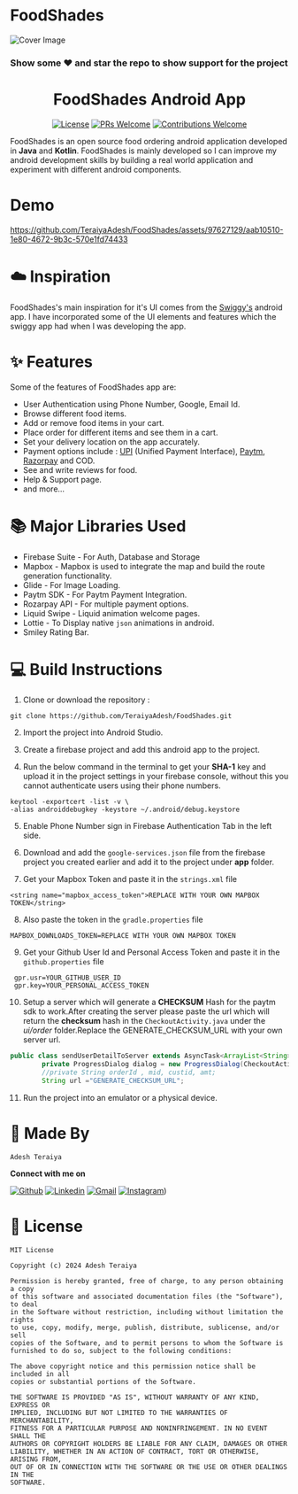 # FoodShades
![Cover Image](https://github.com/TeraiyaAdesh/FoodShades/assets/97627129/90fbbb68-e92f-4bd5-930d-9f1c5a97b3e0)
### Show some ❤️ and star the repo to show support for the project


<h1 align="center"> FoodShades Android App </h1>

<p align="center">
  <a href="LICENSE"><img alt="License" src="https://img.shields.io/badge/license-MIT-green"></a>
  <a href="https://github.com/TeraiyaAdesh/FoodShades/pulls"><img alt="PRs Welcome" src="https://img.shields.io/badge/PRs-welcome-brightgreen.svg?style=flat-square"></a>
  <a href="https://github.com/TeraiyaAdesh/FoodShades/pulls"><img alt="Contributions Welcome" src="https://img.shields.io/badge/contributions-welcome-brightgreen.svg?style=flat-square"></a>
</p>

FoodShades is an open source food ordering android application developed in **Java** and **Kotlin**. FoodShades is mainly developed so I can improve my android development skills by building a real world application and experiment with different android components.

# Demo
https://github.com/TeraiyaAdesh/FoodShades/assets/97627129/aab10510-1e80-4672-9b3c-570e1fd74433
# ☁️ Inspiration

FoodShades's main inspiration for it's UI comes from the <a href="https://play.google.com/store/apps/details?id=in.swiggy.android">Swiggy's</a> android app. I have incorporated some of the UI elements and features which the swiggy app had when I was developing the app.

# ✨ Features

Some of the features of FoodShades app are:

- User Authentication using Phone Number, Google, Email Id.
- Browse different food items.
- Add or remove food items in your cart.
- Place order for different items and see them in a cart.
- Set your delivery location on the app accurately.
- Payment options include : <a href="https://www.npci.org.in/what-we-do/upi/product-overview">UPI</a> (Unified Payment Interface), <a href="https://developer.paytm.com/docs/v1/android-sdk/">Paytm</a>, <a href="https://razorpay.com/docs/#home-payments">Razorpay</a> and COD.
- See and write reviews for food.
- Help & Support page.
- and more...

# 📚 Major Libraries Used

- Firebase Suite - For Auth, Database and Storage
- Mapbox - Mapbox is used to integrate the map and build the route generation functionality.
- Glide - For Image Loading.
- Paytm SDK - For Paytm Payment Integration.
- Rozarpay API - For multiple payment options.
- Liquid Swipe - Liquid animation welcome pages.
- Lottie - To Display native `json` animations in android.
- Smiley Rating Bar.

# 💻 Build Instructions

1. Clone or download the repository :

```shell
git clone https://github.com/TeraiyaAdesh/FoodShades.git
```

2. Import the project into Android Studio.

3. Create a firebase project and add this android app to the project.

4. Run the below command in the terminal to get your **SHA-1** key and upload it in the project settings in your firebase console, without this you cannot authenticate users using their phone numbers.

```shell
keytool -exportcert -list -v \
-alias androiddebugkey -keystore ~/.android/debug.keystore
```

5. Enable Phone Number sign in Firebase Authentication Tab in the left side.

6. Download and add the `google-services.json` file from the firebase project you created earlier and add it to the project under **app** folder.

7. Get your Mapbox Token and paste it in the `strings.xml` file

```
<string name="mapbox_access_token">REPLACE WITH YOUR OWN MAPBOX TOKEN</string>
```

8. Also paste the token in the `gradle.properties` file

```
MAPBOX_DOWNLOADS_TOKEN=REPLACE WITH YOUR OWN MAPBOX TOKEN
```
9. Get your Github User Id and Personal Access Token and paste it in the `github.properties` file
```
 gpr.usr=YOUR_GITHUB_USER_ID
 gpr.key=YOUR_PERSONAL_ACCESS_TOKEN
```
10. Setup a server which will generate a **CHECKSUM** Hash for the paytm sdk to work.After creating the server please paste the url which will return the **checksum** hash in the `CheckoutActivity.java` under the *ui/order* folder.Replace the GENERATE_CHECKSUM_URL with your own server url.

```java
public class sendUserDetailToServer extends AsyncTask<ArrayList<String>, Void, String> {
        private ProgressDialog dialog = new ProgressDialog(CheckoutActivity.this);
        //private String orderId , mid, custid, amt;
        String url ="GENERATE_CHECKSUM_URL";
```

11. Run the project into an emulator or a physical device.

# 👨 Made By

`Adesh Teraiya`

**Connect with me on**
</br>

[![Github](https://img.shields.io/badge/-Github-000?style=flat&logo=Github&logoColor=white)](https://github.com/TeraiyaAdesh)
[![Linkedin](https://img.shields.io/badge/-LinkedIn-blue?style=flat&logo=Linkedin&logoColor=white)](https://www.linkedin.com/in/teraiya-adesh-6632171a4/)
[![Gmail](https://img.shields.io/badge/-Gmail-c14438?style=flat&logo=Gmail&logoColor=white)](mailto:teraiyaadesh9497@gmail.com)
[![Instagram](https://img.shields.io/badge/Instagram-E4405F?style=for-the-badge&logo=instagram&logoColor=white)](https://www.instagram.com/teraiya_adesh/))

# 📜 License 
```
MIT License

Copyright (c) 2024 Adesh Teraiya

Permission is hereby granted, free of charge, to any person obtaining a copy
of this software and associated documentation files (the "Software"), to deal
in the Software without restriction, including without limitation the rights
to use, copy, modify, merge, publish, distribute, sublicense, and/or sell
copies of the Software, and to permit persons to whom the Software is
furnished to do so, subject to the following conditions:

The above copyright notice and this permission notice shall be included in all
copies or substantial portions of the Software.

THE SOFTWARE IS PROVIDED "AS IS", WITHOUT WARRANTY OF ANY KIND, EXPRESS OR
IMPLIED, INCLUDING BUT NOT LIMITED TO THE WARRANTIES OF MERCHANTABILITY,
FITNESS FOR A PARTICULAR PURPOSE AND NONINFRINGEMENT. IN NO EVENT SHALL THE
AUTHORS OR COPYRIGHT HOLDERS BE LIABLE FOR ANY CLAIM, DAMAGES OR OTHER
LIABILITY, WHETHER IN AN ACTION OF CONTRACT, TORT OR OTHERWISE, ARISING FROM,
OUT OF OR IN CONNECTION WITH THE SOFTWARE OR THE USE OR OTHER DEALINGS IN THE
SOFTWARE.
```









